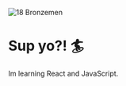 

![18 Bronzemen](<img align="left" width="200" src="https://encrypted-tbn0.gstatic.com/images?q=tbn:ANd9GcRwPG_XRxtiRS9Tkniq1DEuoTv4MNUz1K0sFklBhkxm1go0yJg6Gnb8tRSIUqEHrSvFbxg&usqp=CAU" />)
# Sup yo?! :surfer:

Im learning React and JavaScript.

<!--
**mjs94080/mjs94080** is a ✨ _special_ ✨ repository because its `README.md` (this file) appears on your GitHub profile.

Here are some ideas to get you started:

- 🔭 I’m currently working on React.
- 🌱 I’m currently learning Software Development.
- 👯 I’m looking to collaborate on fun apps.
- 🤔 I’m looking for help with JavaScript and React.
- 💬 Ask me about your mom.
- 📫 How to reach me: mjs94080@gmail.com
- 😄 Pronouns: Dude.
- ⚡ Fun fact: I use to be homeless.
-->

